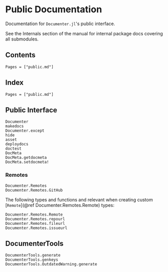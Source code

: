 # Public Documentation

Documentation for `Documenter.jl`'s public interface.

See the Internals section of the manual for internal package docs covering all submodules.

## Contents

```@contents
Pages = ["public.md"]
```

## Index

```@index
Pages = ["public.md"]
```

## Public Interface

```@docs
Documenter
makedocs
Documenter.except
hide
asset
deploydocs
doctest
DocMeta
DocMeta.getdocmeta
DocMeta.setdocmeta!
```

### Remotes

```@docs
Documenter.Remotes
Documenter.Remotes.GitHub
```

The following types and functions and relevant when creating custom
[`Remote`](@ref Documenter.Remotes.Remote) types:

```@docs
Documenter.Remotes.Remote
Documenter.Remotes.repourl
Documenter.Remotes.fileurl
Documenter.Remotes.issueurl
```

## DocumenterTools

```@docs
DocumenterTools.generate
DocumenterTools.genkeys
DocumenterTools.OutdatedWarning.generate
```
